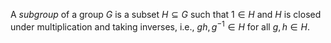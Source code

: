 A *subgroup* of a group $G$ is a subset $H \subseteq G$ such that $1 \in H$ and $H$ is closed under multiplication and taking inverses, i.e., $gh, g^{-1} \in H$ for all $g, h \in H$.
